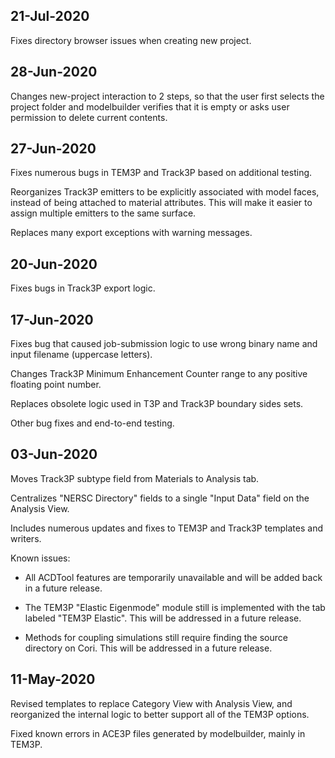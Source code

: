 ## 21-Jul-2020

Fixes directory browser issues when creating new project.


## 28-Jun-2020

Changes new-project interaction to 2 steps, so that the user first
selects the project folder and modelbuilder verifies that it is empty
or asks user permission to delete current contents.


## 27-Jun-2020

Fixes numerous bugs in TEM3P and Track3P based on additional testing.

Reorganizes Track3P emitters to be explicitly associated with model faces,
instead of being attached to material attributes. This will make it easier
to assign multiple emitters to the same surface.

Replaces many export exceptions with warning messages.


## 20-Jun-2020

Fixes bugs in Track3P export logic.


## 17-Jun-2020

Fixes bug that caused job-submission logic to use wrong binary name
and input filename (uppercase letters).

Changes Track3P Minimum Enhancement Counter range to any positive
floating point number.

Replaces obsolete logic used in T3P and Track3P boundary sides sets.

Other bug fixes and end-to-end testing.



## 03-Jun-2020

Moves Track3P subtype field from Materials to Analysis tab.

Centralizes "NERSC Directory" fields to a single "Input Data" field
on the Analysis View.

Includes numerous updates and fixes to TEM3P and Track3P templates
and writers.

Known issues:

* All ACDTool features are temporarily unavailable and will be added
  back in a future release.

* The TEM3P "Elastic Eigenmode" module still is implemented with the tab
  labeled "TEM3P Elastic". This will be addressed in a future release.

* Methods for coupling simulations still require finding the source
  directory on Cori. This will be addressed in a future release.



## 11-May-2020

Revised templates to replace Category View with Analysis View,
and reorganized the internal logic to better support all of the
TEM3P options.

Fixed known errors in ACE3P files generated by modelbuilder, mainly
in TEM3P.
